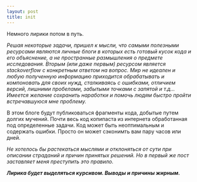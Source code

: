 ```yaml
---
layout: post
title: init
---
```

Немного лирики потом в путь.

*Решая некоторые задачи, пришел к мысли, что самыми полезными ресурсами являются личные блоги в которых есть готовый кусок кода и его объяснение, а не пространные размышления о предмете исследования. Вторым (или даже первым) ресурсом является stackoverflow с конкретным ответом на вопрос. Мир не идеален и любую полученную информацию приходится обрабатывать и компоновать для своих нужд, сталкиваясь с ошибками, отличием версий, лишними пробелами, забытыми точками с запятой и т.д...
Имеется желание сохранить наработки и помочь людям быстро пройти встречавшуюся мне проблему.*

В этом блоге будут публиковаться фрагменты кода, добытые путем долгих мучений. Почти весь код копипаста из интернета обработанная под определенные задачи. Код может быть неоптимальным и содержать ошибки. Просто он может сэконимть вам пару часов или дней.

*Не хотелось бы растекаться мыслями и отклоняться от сути при описании страданий и причин принятых решений. Но в первый же пост заставляет меня преступить это правило.*

***Лирика будет выделяться курсивом. Выводы и причины жирным.***